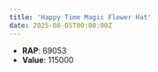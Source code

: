 ```yaml
---
title: 'Happy Time Magic Flower Hat'
date: 2025-08-05T00:00:00Z
---
```

- **RAP**: 69053
- **Value**: 115000
